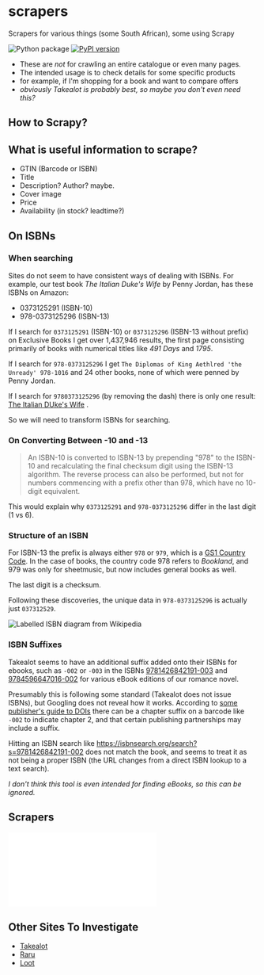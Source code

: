 # scrapers
Scrapers for various things (some South African), some using Scrapy

![Python package](https://github.com/undeadparrot/scrapers/workflows/Python%20package/badge.svg)
[![PyPI version](https://badge.fury.io/py/shanes-scrapers.svg)](https://badge.fury.io/py/shanes-scrapers)

- These are *not* for crawling an entire catalogue or even many pages. 
- The intended usage is to check details for some specific products
 - for example, if I'm shopping for a book and want to compare offers
 - *obviously Takealot is probably best, so maybe you don't even need this?* 

## How to Scrapy?



## What is useful information to scrape?

- GTIN (Barcode or ISBN)
- Title
- Description? Author? maybe.
- Cover image
- Price
- Availability (in stock? leadtime?)

## On ISBNs

### When searching

Sites do not seem to have consistent ways of dealing with ISBNs. 
For example, our test book *The Italian Duke's Wife* by Penny Jordan, has these ISBNs on Amazon:
 - 0373125291 (ISBN-10)
 - 978-0373125296 (ISBN-13)
 
If I search for `0373125291` (ISBN-10) or `0373125296` (ISBN-13 without prefix) on Exclusive Books I get over 1,437,946 results, the first page
consisting primarily of books with numerical titles like *491 Days* and *1795*.

If I search for `978-0373125296` I get `The Diplomas of King Aethlred 'the Unready' 978-1016`
and 24 other books, none of which were penned by Penny Jordan.

If I search for `9780373125296` (by removing the dash) there is only one result: [The Italian DUke's Wife](https://www.exclusivebooks.co.za/product/9780373125296) . 

So we will need to transform ISBNs for searching.

### On Converting Between -10 and -13

> An ISBN-10 is converted to ISBN-13 by prepending "978" to the ISBN-10 and recalculating the final checksum digit using the ISBN-13 algorithm. The reverse process can also be performed, but not for numbers commencing with a prefix other than 978, which have no 10-digit equivalent.

This would explain why `0373125291` and `978-0373125296` differ in the last digit (1 vs 6).
 
### Structure of an ISBN

For ISBN-13 the prefix is always either `978` or `979`, which is a 
[GS1 Country Code](https://en.wikipedia.org/wiki/List_of_GS1_country_codes). 
In the case of books, the country code 978 refers to *Bookland*, and 979 was only for sheetmusic,
but now includes general books as well.

The last digit is a checksum.

Following these discoveries, the unique data in `978-0373125296` is actually just `037312529`.

![Labelled ISBN diagram from Wikipedia](https://upload.wikimedia.org/wikipedia/commons/thumb/8/84/ISBN_Details.svg/220px-ISBN_Details.svg.png)

### ISBN Suffixes

Takealot seems to have an additional suffix added onto their ISBNs for ebooks, 
such as `-002` or `-003` in the ISBNs 
[9781426842191-003](https://www.takealot.com/the-italian-duke-s-wife-ebook/PLID53640924/product-information) 
and 
[9784596647016-002](https://www.takealot.com/italian-duke-s-wife-ebook/PLID68442655/product-information) 
for various eBook editions of our romance novel.  

Presumably this is following some standard (Takealot does not issue ISBNs), but Googling does
not reveal how it works. According to [some publisher's guide to DOIs](http://www.wiki.degruyter.de/production/files/dg_variables_and_id.xhtml#doi-suffix-book-parts)
there can be a chapter suffix on a barcode like `-002` to indicate chapter 2,
and that certain publishing partnerships may include a suffix. 

Hitting an ISBN search like https://isbnsearch.org/search?s=9781426842191-002 does not match the
book, and seems to treat it as not being a proper ISBN (the URL changes from a direct ISBN lookup to a 
text search).

*I don't think this tool is even intended for finding eBooks, so this can be ignored.*
 
## Scrapers

![Exclusive Books](./shanes_scrapers/exclusive_books/__init__.py)

## Other Sites To Investigate

- [Takealot](https://www.takealot.com/)
- [Raru](https://www.raru.co.za/)
- [Loot](https://www.loot.co.za/)
